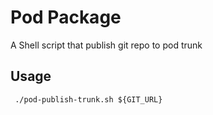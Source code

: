 # Pod Package

A Shell script that publish git repo to pod trunk



## <a name="usage"></a>Usage

```
 ./pod-publish-trunk.sh ${GIT_URL}

```
